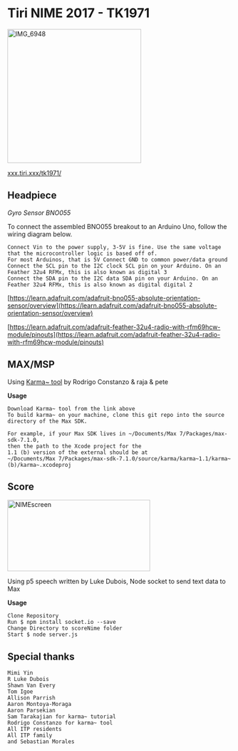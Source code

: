 
# Tiri NIME 2017 - TK1971

<a href="http://xxx.tiri.xxx/wp-content/uploads/2017/12/IMG_6948.jpg" rel="attachment wp-att-1112"><img src="http://xxx.tiri.xxx/wp-content/uploads/2017/12/IMG_6948-300x300.jpg" alt="IMG_6948" width="300" height="300" class="alignleft size-medium wp-image-1112" /></a>

[xxx.tiri.xxx/tk1971/](http://xxx.tiri.xxx/tk1971/)

## Headpiece
*Gyro Sensor BNO055*

To connect the assembled BNO055 breakout to an Arduino Uno, follow the wiring diagram below.

    Connect Vin to the power supply, 3-5V is fine. Use the same voltage that the microcontroller logic is based off of. 
    For most Arduinos, that is 5V Connect GND to common power/data ground 
    Connect the SCL pin to the I2C clock SCL pin on your Arduino. On an Feather 32u4 RFMx, this is also known as digital 3 
    Connect the SDA pin to the I2C data SDA pin on your Arduino. On an Feather 32u4 RFMx, this is also known as digital digital 2

  [https://learn.adafruit.com/adafruit-bno055-absolute-orientation-sensor/overview](https://learn.adafruit.com/adafruit-bno055-absolute-orientation-sensor/overview)

  [https://learn.adafruit.com/adafruit-feather-32u4-radio-with-rfm69hcw-module/pinouts](https://learn.adafruit.com/adafruit-feather-32u4-radio-with-rfm69hcw-module/pinouts)
  
  
## MAX/MSP

Using [Karma~ tool](https://github.com/rconstanzo/karma) by Rodrigo Constanzo & raja & pete

  **Usage**
  
    Download Karma~ tool from the link above 
    To build karma~ on your machine, clone this git repo into the source directory of the Max SDK.

    For example, if your Max SDK lives in ~/Documents/Max 7/Packages/max-sdk-7.1.0, 
    then the path to the Xcode project for the      
    1.1 (b) version of the external should be at 
    ~/Documents/Max 7/Packages/max-sdk-7.1.0/source/karma/karma~1.1/karma~(b)/karma~.xcodeproj


## Score

<a href="http://xxx.tiri.xxx/wp-content/uploads/2017/12/NIMEscreen.gif" rel="attachment wp-att-1120"><img src="http://xxx.tiri.xxx/wp-content/uploads/2017/12/NIMEscreen.gif" alt="NIMEscreen" width="320" height="160" class="alignleft size-full wp-image-1120" /></a>

  Using p5 speech written by Luke Dubois, Node socket to send text data to Max
  
  **Usage**
        
    Clone Repository
    Run $ npm install socket.io --save
    Change Directory to scoreNime folder  
    Start $ node server.js


## Special thanks

    Mimi Yin
    R Luke Dubois
    Shawn Van Every
    Tom Igoe
    Allison Parrish
    Aaron Montoya-Moraga
    Aaron Parsekian
    Sam Tarakajian for karma~ tutorial
    Rodrigo Constanzo for karma~ tool
    All ITP residents
    All ITP family
    and Sebastian Morales
